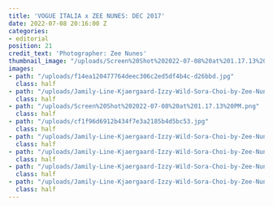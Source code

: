 ```yaml
---
title: 'VOGUE ITALIA x ZEE NUNES: DEC 2017'
date: 2022-07-08 20:16:00 Z
categories:
- editorial
position: 21
credit_text: 'Photographer: Zee Nunes'
thumbnail_image: "/uploads/Screen%20Shot%202022-07-08%20at%201.17.13%20PM-9b1618.png"
images:
- path: "/uploads/f14ea120477764deec306c2ed5df4b4c-d26bbd.jpg"
  class: half
- path: "/uploads/Jamily-Line-Kjaergaard-Izzy-Wild-Sora-Choi-by-Zee-Nunes-for-Vogue-Italia-December-2017-%20(9).jpg"
  class: half
- path: "/uploads/Screen%20Shot%202022-07-08%20at%201.17.13%20PM.png"
  class: half
- path: "/uploads/cf1f96d6912b434f7e3a2185b4d5bc53.jpg"
  class: half
- path: "/uploads/Jamily-Line-Kjaergaard-Izzy-Wild-Sora-Choi-by-Zee-Nunes-for-Vogue-Italia-December-2017-%20(2).jpg"
  class: half
- path: "/uploads/Jamily-Line-Kjaergaard-Izzy-Wild-Sora-Choi-by-Zee-Nunes-for-Vogue-Italia-December-2017-%20(3).jpg"
  class: half
- path: "/uploads/Jamily-Line-Kjaergaard-Izzy-Wild-Sora-Choi-by-Zee-Nunes-for-Vogue-Italia-December-2017-%20(6).jpg"
  class: half
- path: "/uploads/Jamily-Line-Kjaergaard-Izzy-Wild-Sora-Choi-by-Zee-Nunes-for-Vogue-Italia-December-2017-%20(1).jpg"
  class: half
---
```


